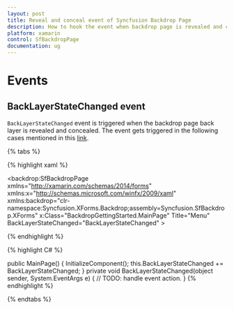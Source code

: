 ```yaml
---
layout: post
title: Reveal and conceal event of Syncfusion Backdrop Page
description: How to hook the event when backdrop page is revealed and concealed.
platform: xamarin
control: SfBackdropPage
documentation: ug
---
```


# Events

## BackLayerStateChanged event

`BackLayerStateChanged` event is triggered when the backdrop page back layer is revealed and concealed. The event gets triggered in the following cases mentioned in this [link](https://help.syncfusion.com/xamarin/sfbackdroppage/getting-started#reveal-and-conceal-the-back-layer).

{% tabs %} 

{% highlight xaml %} 

<?xml version="1.0" encoding="UTF-8"?>
<backdrop:SfBackdropPage
    xmlns="http://xamarin.com/schemas/2014/forms"
    xmlns:x="http://schemas.microsoft.com/winfx/2009/xaml"
    xmlns:backdrop="clr-namespace:Syncfusion.XForms.Backdrop;assembly=Syncfusion.SfBackdrop.XForms"
    x:Class="BackdropGettingStarted.MainPage"
    Title="Menu"
    BackLayerStateChanged="BackLayerStateChanged" >
  
{% endhighlight %}

{% highlight C# %} 

public MainPage()
    {
        InitializeComponent();
        this.BackLayerStateChanged += BackLayerStateChanged;
    }
private void BackLayerStateChanged(object sender, System.EventArgs e)
    {
        // TODO: handle event action.
    }
{% endhighlight %}

{% endtabs %}
